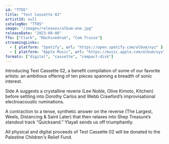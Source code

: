 ```yaml
---
id: "TT05"
title: "Test Cassette 02"
artistId: null
catalogNo: "TT05"
image: "/images/releases/album-one.jpg"
releaseDate: "2023-08-06"
ffo: ["Clark", "Machinedrum", "Com Truise"]
streamingLinks:
  - { platform: "Spotify", url: "https://open.spotify.com/album/xyz" }
  - { platform: "Apple Music", url: "https://music.apple.com/album/xyz" }
formats: ["digital", "cassette", "compact-disk"]
---
```


Introducing Test Cassette 02, a benefit compilation of some of our favorite artists: an ambitious offering of ten pieces spanning a breadth of sonic interest.

Side A suggests a crystalline reverie (Lee Noble, Olive Kimoto, Kitchen) before settling into Dorothy Carlos and Webb Crawford’s improvisational electroacoustic ruminations.

A contraction to a tense, synthetic answer on the reverse (The Largest, Weels, Distancing & Saint Later) that then relaxes into Shep Treasure’s standout track “Quicksand.” Ylayali sends us off triumphantly.

All physical and digital proceeds of Test Cassette 02 will be donated to the Palestine Children's Relief Fund.